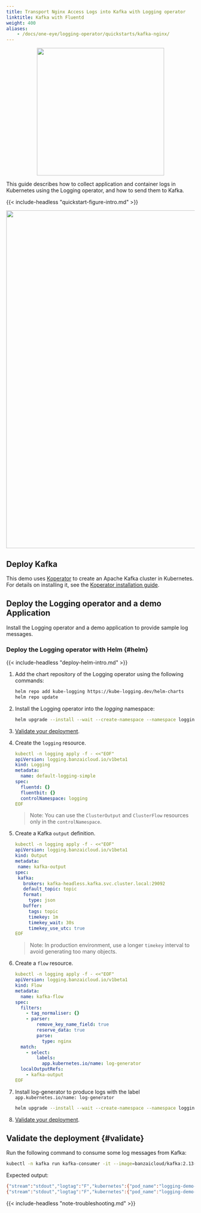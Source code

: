 ```yaml
---
title: Transport Nginx Access Logs into Kafka with Logging operator
linktitle: Kafka with Fluentd
weight: 400
aliases:
    - /docs/one-eye/logging-operator/quickstarts/kafka-nginx/
---
```


<p align="center"><img src="../../img/kafka_logo.png" width="340"></p>

This guide describes how to collect application and container logs in Kubernetes using the Logging operator, and how to send them to Kafka.

{{< include-headless "quickstart-figure-intro.md" >}}

<p align="center"><img src="../../img/nignx-kafka.png" width="900"></p>

## Deploy Kafka

This demo uses [Koperator](https://github.com/banzaicloud/koperator/) to create an Apache Kafka cluster in Kubernetes. For details on installing it, see the [Koperator installation guide](https://banzaicloud.com/docs/supertubes/kafka-operator/install-kafka-operator/).

## Deploy the Logging operator and a demo Application

Install the Logging operator and a demo application to provide sample log messages.

### Deploy the Logging operator with Helm {#helm}

{{< include-headless "deploy-helm-intro.md" >}}

1. Add the chart repository of the Logging operator using the following commands:

    ```bash
    helm repo add kube-logging https://kube-logging.dev/helm-charts
    helm repo update
    ```

1. Install the Logging operator into the *logging* namespace:

    ```bash
    helm upgrade --install --wait --create-namespace --namespace logging logging-operator kube-logging/logging-operator
    ```

1. [Validate your deployment](#validate).

1. Create the `logging` resource.

     ```yaml
     kubectl -n logging apply -f - <<"EOF"
     apiVersion: logging.banzaicloud.io/v1beta1
     kind: Logging
     metadata:
       name: default-logging-simple
     spec:
       fluentd: {}
       fluentbit: {}
       controlNamespace: logging
     EOF
     ```

     > Note: You can use the `ClusterOutput` and `ClusterFlow` resources only in the `controlNamespace`.

1. Create a Kafka `output` definition.

     ```yaml
    kubectl -n logging apply -f - <<"EOF"
    apiVersion: logging.banzaicloud.io/v1beta1
    kind: Output
    metadata:
      name: kafka-output
    spec:
      kafka:
        brokers: kafka-headless.kafka.svc.cluster.local:29092
        default_topic: topic
        format:
          type: json
        buffer:
          tags: topic
          timekey: 1m
          timekey_wait: 30s
          timekey_use_utc: true
    EOF
     ```

     > Note: In production environment, use a longer `timekey` interval to avoid generating too many objects.

1. Create a `flow` resource.

     ```yaml
     kubectl -n logging apply -f - <<"EOF"
     apiVersion: logging.banzaicloud.io/v1beta1
     kind: Flow
     metadata:
       name: kafka-flow
     spec:
       filters:
         - tag_normaliser: {}
         - parser:
             remove_key_name_field: true
             reserve_data: true
             parse:
               type: nginx
       match:
         - select:
             labels:
               app.kubernetes.io/name: log-generator
       localOutputRefs:
         - kafka-output
     EOF
     ```

1. Install log-generator to produce logs with the label `app.kubernetes.io/name: log-generator`

     ```bash
     helm upgrade --install --wait --create-namespace --namespace logging log-generator kube-logging/log-generator
     ```

1. [Validate your deployment](#validate).

## Validate the deployment {#validate}

Run the following command to consume some log messages from Kafka:

```bash
kubectl -n kafka run kafka-consumer -it --image=banzaicloud/kafka:2.13-2.4.0 --rm=true --restart=Never -- /opt/kafka/bin/kafka-console-consumer.sh --bootstrap-server kafka-headless:29092 --topic topic --from-beginning
```

Expected output:

```bash
{"stream":"stdout","logtag":"F","kubernetes":{"pod_name":"logging-demo-log-generator-5f9f9cdb9f-z76wr","namespace_name":"logging","pod_id":"a7174256-31bf-4ace-897b-77899873d9ad","labels":{"app.kubernetes.io/instance":"logging-demo","app.kubernetes.io/name":"log-generator","pod-template-hash":"5f9f9cdb9f"},"host":"ip-192-168-3-189.eu-west-2.compute.internal","container_name":"log-generator","docker_id":"7349e6bb2926b8c93cb054a60f171a3f2dd1f6751c07dd389da7f28daf4d70c5","container_hash":"ghcr.io/banzaicloud/log-generator@sha256:814a69be8ab8a67aa6b009d83f6fa6c4776beefbe629a869ff16690fde8ac362","container_image":"ghcr.io/banzaicloud/log-generator:0.3.3"},"remote":"79.104.42.168","host":"-","user":"-","method":"PUT","path":"/products","code":"302","size":"18136","referer":"-","agent":"Mozilla/5.0 (X11; Linux x86_64) AppleWebKit/537.36 (KHTML, like Gecko) Chrome/33.0.1750.166 Safari/537.36 OPR/20.0.1396.73172","http_x_forwarded_for":"-"}
{"stream":"stdout","logtag":"F","kubernetes":{"pod_name":"logging-demo-log-generator-5f9f9cdb9f-mpp98","namespace_name":"logging","pod_id":"e2822c26-961c-4be8-99a2-b17517494ca1","labels":{"app.kubernetes.io/instance":"logging-demo","app.kubernetes.io/name":"log-generator","pod-template-hash":"5f9f9cdb9f"},"host":"ip-192-168-2-102.eu-west-2.compute.internal","container_name":"log-generator","docker_id":"26ffbec769e52e468216fe43a331f4ce5374075f9b2717d9b9ae0a7f0747b3e2","container_hash":"ghcr.io/banzaicloud/log-generator@sha256:814a69be8ab8a67aa6b009d83f6fa6c4776beefbe629a869ff16690fde8ac362","container_image":"ghcr.io/banzaicloud/log-generator:0.3.3"},"remote":"26.220.126.5","host":"-","user":"-","method":"POST","path":"/","code":"200","size":"14370","referer":"-","agent":"Mozilla/5.0 (Windows NT 10.0; Win64; x64; rv:52.0) Gecko/20100101 Firefox/52.0","http_x_forwarded_for":"-"}
```

{{< include-headless "note-troubleshooting.md" >}}

